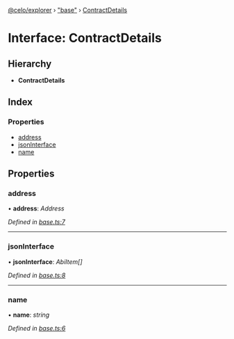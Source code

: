 [@celo/explorer](../README.md) › ["base"](../modules/_base_.md) › [ContractDetails](_base_.contractdetails.md)

# Interface: ContractDetails

## Hierarchy

* **ContractDetails**

## Index

### Properties

* [address](_base_.contractdetails.md#address)
* [jsonInterface](_base_.contractdetails.md#jsoninterface)
* [name](_base_.contractdetails.md#name)

## Properties

###  address

• **address**: *Address*

*Defined in [base.ts:7](https://github.com/celo-org/celo-monorepo/blob/master/packages/sdk/explorer/src/base.ts#L7)*

___

###  jsonInterface

• **jsonInterface**: *AbiItem[]*

*Defined in [base.ts:8](https://github.com/celo-org/celo-monorepo/blob/master/packages/sdk/explorer/src/base.ts#L8)*

___

###  name

• **name**: *string*

*Defined in [base.ts:6](https://github.com/celo-org/celo-monorepo/blob/master/packages/sdk/explorer/src/base.ts#L6)*
